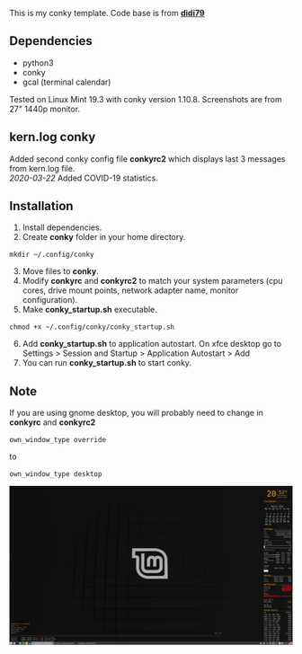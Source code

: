 This is my conky template.
Code base is from <a href="https://www.deviantart.com/didi79/art/conky-config-127651851"><b>didi79</b></a>

## Dependencies
<ul>
  <li>python3</li>
  <li>conky</li>
  <li>gcal (terminal calendar)</li>
</ul>

Tested on Linux Mint 19.3 with conky version 1.10.8. Screenshots are from 27" 1440p monitor.

## kern.log conky
Added second conky config file <b>conkyrc2</b> which displays last 3 messages from kern.log file.
<br>
<i>2020-03-22</i> Added COVID-19 statistics.

## Installation
1. Install dependencies.
2. Create <b>conky</b> folder in your home directory.
```
mkdir ~/.config/conky
```
3. Move files to <b>conky</b>.
4. Modify <b>conkyrc</b> and <b>conkyrc2</b> to match your system parameters (cpu cores, drive mount points, network adapter name, monitor configuration).
5. Make <b>conky_startup.sh</b> executable.
```
chmod +x ~/.config/conky/conky_startup.sh
```
6. Add <b>conky_startup.sh</b> to application autostart. On xfce desktop go to
Settings > Session and Startup > Application Autostart > Add
7. You can run <b>conky_startup.sh</b> to start conky.

## Note
If you are using gnome desktop, you will probably need to change in <b>conkyrc</b> and <b>conkyrc2</b>
```
own_window_type override
```
to
```
own_window_type desktop
```

![both_conky](https://raw.githubusercontent.com/f5AFfMhv/conky/master/screenshots/conky200322.png)